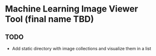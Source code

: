 # Machine Learning Image Viewer Tool (final name TBD)

## TODO
* Add static directory with image collections and visualize them in a list

